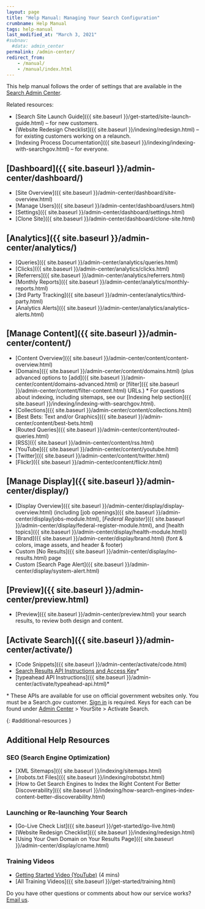 ```yaml
---
layout: page
title: "Help Manual: Managing Your Search Configuration"
crumbname: Help Manual
tags: help-manual
last_modified_at: "March 3, 2021"
#subnav:
  #data: admin_center
permalink: /admin-center/
redirect_from:
    - /manual/
    - /manual/index.html
---
```


This help manual follows the order of settings that are available in the [Search Admin Center](https://search.usa.gov/sites).

Related resources:

* [Search Site Launch Guide]({{ site.baseurl }}/get-started/site-launch-guide.html) &ndash; for new customers.
* [Website Redesign Checklist]({{ site.baseurl }}/indexing/redesign.html) &ndash; for existing customers working on a relaunch.
* [Indexing Process Documentation]({{ site.baseurl }}/indexing/indexing-with-searchgov.html) &ndash; for everyone.


## <i class="icon-dashboard"></i> [Dashboard]({{ site.baseurl }}/admin-center/dashboard/)

* [Site Overview]({{ site.baseurl }}/admin-center/dashboard/site-overview.html)
* [Manage Users]({{ site.baseurl }}/admin-center/dashboard/users.html)
* [Settings]({{ site.baseurl }}/admin-center/dashboard/settings.html)
* [Clone Site]({{ site.baseurl }}/admin-center/dashboard/clone-site.html)

## <i class="icon-bar-chart"></i> [Analytics]({{ site.baseurl }}/admin-center/analytics/)

* [Queries]({{ site.baseurl }}/admin-center/analytics/queries.html)
* [Clicks]({{ site.baseurl }}/admin-center/analytics/clicks.html)
* [Referrers]({{ site.baseurl }}/admin-center/analytics/referrers.html)
* [Monthly Reports]({{ site.baseurl }}/admin-center/analytics/monthly-reports.html)
* [3rd Party Tracking]({{ site.baseurl }}/admin-center/analytics/third-party.html)
* [Analytics Alerts]({{ site.baseurl }}/admin-center/analytics/analytics-alerts.html)

## <i class="icon-file"></i> [Manage Content]({{ site.baseurl }}/admin-center/content/)

* [Content Overview]({{ site.baseurl }}/admin-center/content/content-overview.html)
* [Domains]({{ site.baseurl }}/admin-center/content/domains.html) (plus advanced options to [add]({{ site.baseurl }}/admin-center/content/domains-advanced.html) or [filter]({{ site.baseurl }}/admin-center/content/filter-content.html) URLs.)
  \* For questions about indexing, including sitemaps, see our [Indexing help section]({{ site.baseurl }}/indexing/indexing-with-searchgov.html).<br>
* [Collections]({{ site.baseurl }}/admin-center/content/collections.html)
* [Best Bets: Text and/or Graphics]({{ site.baseurl }}/admin-center/content/best-bets.html)
* [Routed Queries]({{ site.baseurl }}/admin-center/content/routed-queries.html)
* [RSS]({{ site.baseurl }}/admin-center/content/rss.html)
* [YouTube]({{ site.baseurl }}/admin-center/content/youtube.html)
* [Twitter]({{ site.baseurl }}/admin-center/content/twitter.html)
* [Flickr]({{ site.baseurl }}/admin-center/content/flickr.html)

## <i class="icon-desktop"></i> [Manage Display]({{ site.baseurl }}/admin-center/display/)

* [Display Overview]({{ site.baseurl }}/admin-center/display/display-overview.html) (including [job openings]({{ site.baseurl }}/admin-center/display/jobs-module.html), [*Federal Register*]({{ site.baseurl }}/admin-center/display/federal-register-module.html), and [health topics]({{ site.baseurl }}/admin-center/display/health-module.html))
* [Brand]({{ site.baseurl }}/admin-center/display/brand.html) (font & colors, image assets, and header & footer)
* Custom [No Results]({{ site.baseurl }}/admin-center/display/no-results.html) page
* Custom [Search Page Alert]({{ site.baseurl }}/admin-center/display/system-alert.html)

## <i class="icon-eye-open"></i> [Preview]({{ site.baseurl }}/admin-center/preview.html)

* [Preview]({{ site.baseurl }}/admin-center/preview.html) your search results, to review both design and content.

## <i class="icon-code"></i> [Activate Search]({{ site.baseurl }}/admin-center/activate/)

* [Code Snippets]({{ site.baseurl }}/admin-center/activate/code.html)
* [Search Results API Instructions and Access Key](https://open.gsa.gov/api/searchgov-results/)\*
* [typeahead API Instructions]({{ site.baseurl }}/admin-center/activate/typeahead-api.html)\*

\* These APIs are available for use on official government websites only. You must be a Search.gov customer. [Sign in](https://search.usa.gov/sites) is required. Keys for each can be found under [Admin Center](https://search.usa.gov/sites) > YourSite > Activate Search.

{: #additional-resources }

## Additional Help Resources

### SEO (Search Engine Optimization)

* [XML Sitemaps]({{ site.baseurl }}/indexing/sitemaps.html)
* [/robots.txt Files]({{ site.baseurl }}/indexing/robotstxt.html)
* [How to Get Search Engines to Index the Right Content For Better Discoverability]({{ site.baseurl }}/indexing/how-search-engines-index-content-better-discoverability.html)

### Launching or Re-launching Your Search
* [Go-Live Check List]({{ site.baseurl }}/get-started/go-live.html)
* [Website Redesign Checklist]({{ site.baseurl }}/indexing/redesign.html)
* [Using Your Own Domain on Your Results Page]({{ site.baseurl }}/admin-center/display/cname.html)

### Training Videos
* [Getting Started Video (YouTube)](https://www.youtube.com/watch?v=TnlpuudK_WY) (4 mins)
* [All Training Videos]({{ site.baseurl }}/get-started/training.html)

Do you have other questions or comments about how our service works? [Email us](mailto:search@gsa.gov).
